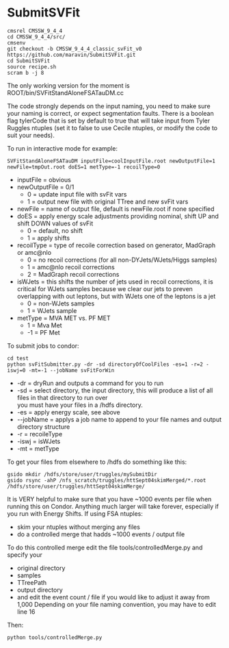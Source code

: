 # SubmitSVFit
```
cmsrel CMSSW_9_4_4 
cd CMSSW_9_4_4/src/
cmsenv
git checkout -b CMSSW_9_4_4_classic_svFit_v0 https://github.com/maravin/SubmitSVFit.git
cd SubmitSVFit
source recipe.sh
scram b -j 8
```

The only working version for the moment is
ROOT/bin/SVFitStandAloneFSATauDM.cc

The code strongly depends on the input naming, you need to make sure your naming is correct,
or expect segmentation faults. There is a boolean flag tylerCode that is set by default to true
that will take input from Tyler Ruggles ntuples (set it to false to use Cecile ntuples, or modify
the code to suit your needs).

To run in interactive mode for example:
```
SVFitStandAloneFSATauDM inputFile=coolInputFile.root newOutputFile=1 newFile=tmpOut.root doES=1 metType=-1 recoilType=0
```

 - inputFile = obvious
 - newOutputFile = 0/1
   - 0 = update input file with svFit vars
   - 1 = output new file with original TTree and new svFit vars
 - newFile = name of output file, default is newFile.root if none specified
 - doES = apply energy scale adjustments providing nominal, shift UP and shift DOWN values of svFit
   - 0 = default, no shift
   - 1 = apply shifts
 - recoilType = type of recoile correction based on generator, MadGraph or amc@nlo
   - 0 = no recoil corrections (for all non-DYJets/WJets/Higgs samples)
   - 1 = amc@nlo recoil corrections
   - 2 = MadGraph recoil corrections
 - isWJets = this shifts the number of jets used in recoil corrections, it is critical for
WJets samples because we clear our jets to preven overlapping with out leptons, but
with WJets one of the leptons is a jet
   - 0 = non-WJets samples
   - 1 = WJets sample
 - metType = MVA MET vs. PF MET
   - 1 = Mva Met
   - -1 = PF Met

To submit jobs to condor:
```
cd test
python svFitSubmitter.py -dr -sd directoryOfCoolFiles -es=1 -r=2 -iswj=0 -mt=-1 --jobName svFitForWin
```

 - -dr = dryRun and outputs a command for you to run
 - -sd = select directory, the input directory, this will produce a list of all files in that directory to run over<BR>
       you must have your files in a /hdfs directory.
 - -es = apply energy scale, see above
 - --jobName = applys a job name to append to your file names and output directory structure
 - -r = recoileType
 - -iswj = isWJets
 - -mt = metType


To get your files from elsewhere to /hdfs do something like this:
```
gsido mkdir /hdfs/store/user/truggles/mySubmitDir
gsido rsync -ahP /nfs_scratch/truggles/httSept04skimMerged/*.root /hdfs/store/user/truggles/httSept04skimMerge/
```

It is VERY helpful to make sure that you have ~1000 events per file when running this on Condor.  Anything much larger will take forever,
especially if you run with Energy Shifts. If using FSA ntuples:
 - skim your ntuples without merging any files
 - do a controlled merge that hadds ~1000 events / output file

To do this controlled merge edit the file tools/controlledMerge.py and specify your
 - original directory
 - samples
 - TTreePath
 - output directory
 - and edit the event count / file if you would like to adjust it away from 1,000
Depending on your file naming convention, you may have to edit line 16<BR>

 
Then:
```
python tools/controlledMerge.py
```


